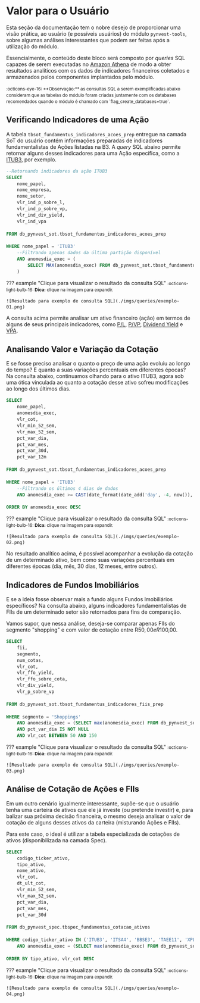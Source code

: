 # Valor para o Usuário

Esta seção da documentação tem o nobre desejo de proporcionar uma visão prática, ao usuário (e possíveis usuários) do módulo `pynvest-tools`, sobre algumas análises interessantes que podem ser feitas após a utilização do módulo.

Essencialmente, o conteúdo deste bloco será composto por *queries* SQL capazes de serem executadas no [Amazon Athena](https://aws.amazon.com/pt/athena/) de modo a obter resultados analíticos com os dados de indicadores financeiros coletados e armazenados pelos componentes implantados pelo módulo.

<small>
  :octicons-eye-16:
  **Observação:** as consultas SQL a serem exemplificadas abaixo consideram que as tabelas do módulo foram criadas juntamente com os databases recomendados quando o módulo é chamado com `flag_create_databases=true`.
</small>


## Verificando Indicadores de uma Ação

A tabela `tbsot_fundamentus_indicadores_acoes_prep` entregue na camada SoT do usuário contém informações preparadas de indicadores fundamentalistas de Ações listadas na B3. A *query* SQL abaixo permite retornar alguns desses indicadores para uma Ação específica, como a [ITUB3](https://www.google.com/search?q=itub3&oq=itub3&gs_lcrp=EgZjaHJvbWUyBggAEEUYOdIBBzUwN2owajGoAgCwAgA&sourceid=chrome&ie=UTF-8), por exemplo.

```sql
--Retornando indicadores da ação ITUB3
SELECT
    nome_papel,
    nome_empresa,
    nome_setor,
    vlr_ind_p_sobre_l,
    vlr_ind_p_sobre_vp,
    vlr_ind_div_yield,
    vlr_ind_vpa

FROM db_pynvest_sot.tbsot_fundamentus_indicadores_acoes_prep

WHERE nome_papel = 'ITUB3'
    --Filtrando apenas dados da última partição disponível
    AND anomesdia_exec = (
        SELECT MAX(anomesdia_exec) FROM db_pynvest_sot.tbsot_fundamentus_indicadores_acoes_prep
    )
```

??? example "Clique para visualizar o resultado da consulta SQL"
    <small>
        :octicons-light-bulb-16:
        **Dica:** clique na imagem para expandir.
    </small>

    ![Resultado para exemplo de consulta SQL](./imgs/queries/exemplo-01.png)

A consulta acima permite analisar um ativo financeiro (ação) em termos de alguns de seus principais indicadores, como [P/L](https://statusinvest.com.br/termos/p/p-l), [P/VP](https://statusinvest.com.br/termos/p/p-vp), [Dividend Yield](https://statusinvest.com.br/termos/d/dividend-yield) e [VPA](https://statusinvest.com.br/termos/p/p-vpa).

## Analisando Valor e Variação da Cotação

E se fosse preciso analisar o quanto o preço de uma ação evoluiu ao longo do tempo? E quanto a suas variações percentuais em diferentes épocas? Na consulta abaixo, continuamos olhando para o ativo ITUB3, agora sob uma ótica vinculada ao quanto a cotação desse ativo sofreu modificações ao longo dos últimos dias.

```sql
SELECT
    nome_papel,
    anomesdia_exec,
    vlr_cot,
    vlr_min_52_sem,
    vlr_max_52_sem,
    pct_var_dia,
    pct_var_mes,
    pct_var_30d,
    pct_var_12m

FROM db_pynvest_sot.tbsot_fundamentus_indicadores_acoes_prep

WHERE nome_papel = 'ITUB3'
    --Filtrando os últimos 4 dias de dados
    AND anomesdia_exec >= CAST(date_format(date_add('day', -4, now()), '%Y%m%d') AS INTEGER)

ORDER BY anomesdia_exec DESC
```

??? example "Clique para visualizar o resultado da consulta SQL"
    <small>
        :octicons-light-bulb-16:
        **Dica:** clique na imagem para expandir.
    </small>

    ![Resultado para exemplo de consulta SQL](./imgs/queries/exemplo-02.png)

No resultado analítico acima, é possível acompanhar a evolução da cotação de um determinado ativo, bem como suas variações percentuais em diferentes épocas (dia, mês, 30 dias, 12 meses, entre outros).


## Indicadores de Fundos Imobiliários

E se a ideia fosse observar mais a fundo alguns Fundos Imobiliários específicos? Na consulta abaixo, alguns indicadores fundamentalistas de FIIs de um determinado setor são retornados para fins de comparação.

Vamos supor, que nessa análise, deseja-se comparar apenas FIIs do segmento "shopping" e com valor de cotação entre R$50,00 e R$100,00.

```sql
SELECT
    fii,
    segmento,
    num_cotas,
    vlr_cot,
    vlr_ffo_yield,
    vlr_ffo_sobre_cota,
    vlr_div_yield,
    vlr_p_sobre_vp

FROM db_pynvest_sot.tbsot_fundamentus_indicadores_fiis_prep

WHERE segmento = 'Shoppings'
    AND anomesdia_exec = (SELECT max(anomesdia_exec) FROM db_pynvest_sot.tbsot_fundamentus_indicadores_fiis_prep)
    AND pct_var_dia IS NOT NULL
    AND vlr_cot BETWEEN 50 AND 150
```

??? example "Clique para visualizar o resultado da consulta SQL"
    <small>
        :octicons-light-bulb-16:
        **Dica:** clique na imagem para expandir.
    </small>

    ![Resultado para exemplo de consulta SQL](./imgs/queries/exemplo-03.png)

## Análise de Cotação de Ações e FIIs

Em um outro cenário igualmente interessante, supõe-se que o usuário tenha uma carteira de ativos que ele já investe (ou pretende investir) e, para balizar sua próxima decisão financeira, o mesmo deseja analisar o valor de cotação de alguns desses ativos da carteira (misturando Ações e FIIs).

Para este caso, o ideal é utilizar a tabela especializada de cotações de ativos (disponibilizada na camada Spec).

```sql
SELECT
    codigo_ticker_ativo,
    tipo_ativo,
    nome_ativo,
    vlr_cot,
    dt_ult_cot,
    vlr_min_52_sem,
    vlr_max_52_sem,
    pct_var_dia,
    pct_var_mes,
    pct_var_30d

FROM db_pynvest_spec.tbspec_fundamentus_cotacao_ativos

WHERE codigo_ticker_ativo IN ('ITUB3', 'ITSA4', 'BBSE3', 'TAEE11', 'XPLG11', 'MALL11')
    AND anomesdia_exec = (SELECT max(anomesdia_exec) FROM db_pynvest_sot.tbsot_fundamentus_indicadores_fiis_prep)

ORDER BY tipo_ativo, vlr_cot DESC
```

??? example "Clique para visualizar o resultado da consulta SQL"
    <small>
        :octicons-light-bulb-16:
        **Dica:** clique na imagem para expandir.
    </small>

    ![Resultado para exemplo de consulta SQL](./imgs/queries/exemplo-04.png)